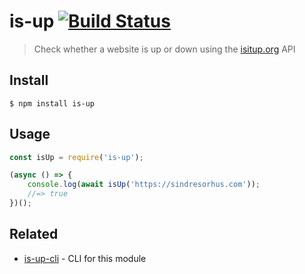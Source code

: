 # is-up [![Build Status](https://travis-ci.org/sindresorhus/is-up.svg?branch=master)](https://travis-ci.org/sindresorhus/is-up)

> Check whether a website is up or down using the [isitup.org](https://isitup.org) API

## Install

```
$ npm install is-up
```

## Usage

```js
const isUp = require('is-up');

(async () => {
	console.log(await isUp('https://sindresorhus.com'));
	//=> true
})();
```

## Related

- [is-up-cli](https://github.com/sindresorhus/is-up-cli) - CLI for this module
